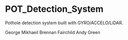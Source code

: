 # POT_Detection_System
Pothole detection system built with GYRO/ACCELO/LiDAR.

George Mikhaeil
Brennan Fairchild
Andy Green
